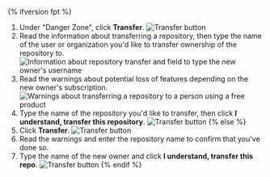 {% ifversion fpt %}

1. Under "Danger Zone", click **Transfer**.
   ![Transfer button](/assets/images/help/repository/repo-transfer.png)
1. Read the information about transferring a repository, then type the name of the user or organization you'd like to transfer ownership of the repository to.
   ![Information about repository transfer and field to type the new owner's username](/assets/images/help/repository/transfer-repo-new-owner-name.png)
1. Read the warnings about potential loss of features depending on the new owner's subscription.
   ![Warnings about transferring a repository to a person using a free product](/assets/images/help/repository/repo-transfer-free-plan-warnings.png)
1. Type the name of the repository you'd like to transfer, then click **I understand, transfer this repository**.
   ![Transfer button](/assets/images/help/repository/repo-transfer-complete.png)
   {% else %}
1. Click **Transfer**.
   ![Transfer button](/assets/images/help/repository/repo-transfer.png)
1. Read the warnings and enter the repository name to confirm that you've done so.
1. Type the name of the new owner and click **I understand, transfer this repo**.
   ![Transfer button](/assets/images/help/repository/repo-transfer-complete.png)
   {% endif %}

